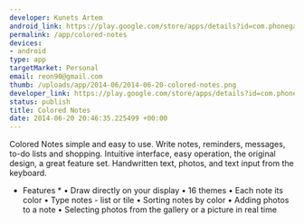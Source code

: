 ```yaml
--- 
developer: Kunets Artem
android_link: https://play.google.com/store/apps/details?id=com.phonegap.colorednotes
permalink: /app/colored-notes
devices: 
- android
type: app
targetMarket: Personal
email: reon90@gmail.com
thumb: /uploads/app/2014-06/2014-06-20-colored-notes.png
developer_link: https://play.google.com/store/apps/details?id=com.phonegap.colorednotes
status: publish
title: Colored Notes
date: 2014-06-20 20:46:35.225499 +00:00
---
```


Colored Notes simple and easy to use. Write notes, reminders, messages, to-do lists and shopping. Intuitive interface, easy operation, the original design, a great feature set. Handwritten text, photos, and text input from the keyboard. 
* Features * 
• Draw directly on your display 
• 16 themes 
• Each note its color 
• Type notes - list or tile 
• Sorting notes by color 
• Adding photos to a note 
• Selecting photos from the gallery or a picture in real time
